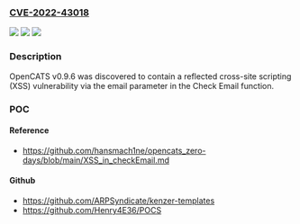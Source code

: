 ### [CVE-2022-43018](https://cve.mitre.org/cgi-bin/cvename.cgi?name=CVE-2022-43018)
![](https://img.shields.io/static/v1?label=Product&message=n%2Fa&color=blue)
![](https://img.shields.io/static/v1?label=Version&message=n%2Fa&color=blue)
![](https://img.shields.io/static/v1?label=Vulnerability&message=n%2Fa&color=brighgreen)

### Description

OpenCATS v0.9.6 was discovered to contain a reflected cross-site scripting (XSS) vulnerability via the email parameter in the Check Email function.

### POC

#### Reference
- https://github.com/hansmach1ne/opencats_zero-days/blob/main/XSS_in_checkEmail.md

#### Github
- https://github.com/ARPSyndicate/kenzer-templates
- https://github.com/Henry4E36/POCS

